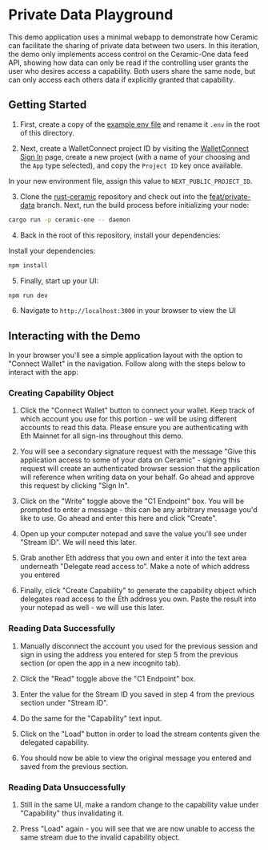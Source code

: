 # Private Data Playground

This demo application uses a minimal webapp to demonstrate how Ceramic can facilitate the sharing of private data between two users. In this iteration, the demo only implements access control on the Ceramic-One data feed API, showing how data can only be read if the controlling user grants the user who desires access a capability. Both users share the same node, but can only access each others data if explicitly granted that capability.

## Getting Started

1. First, create a copy of the [example env file](.env.example) and rename it `.env` in the root of this directory.

2. Next, create a WalletConnect project ID by visiting the [WalletConnect Sign In](https://cloud.walletconnect.com/sign-in) page, create a new project (with a name of your choosing and the `App` type selected), and copy the `Project ID` key once available. 

In your new environment file, assign this value to `NEXT_PUBLIC_PROJECT_ID`.

3. Clone the [rust-ceramic](https://github.com/ceramicnetwork/rust-ceramic) repository and check out into the [feat/private-data](https://github.com/ceramicnetwork/rust-ceramic/tree/feat/private-data) branch. Next, run the build process before initializing your node:

```bash
cargo run -p ceramic-one -- daemon
```

4. Back in the root of this repository, install your dependencies:

Install your dependencies:

```bash
npm install
```

5. Finally, start up your UI:

```bash
npm run dev
```

6. Navigate to `http://localhost:3000` in your browser to view the UI

## Interacting with the Demo

In your browser you'll see a simple application layout with the option to "Connect Wallet" in the navigation. Follow along with the steps below to interact with the app:

### Creating Capability Object

1. Click the "Connect Wallet" button to connect your wallet. Keep track of which account you use for this portion - we will be using different accounts to read this data. Please ensure you are authenticating with Eth Mainnet for all sign-ins throughout this demo.

2. You will see a secondary signature request with the message "Give this application access to some of your data on Ceramic" - signing this request will create an authenticated browser session that the application will reference when writing data on your behalf. Go ahead and approve this request by clicking "Sign In".

3. Click on the "Write" toggle above the "C1 Endpoint" box. You will be prompted to enter a message - this can be any arbitrary message you'd like to use. Go ahead and enter this here and click "Create".

4. Open up your computer notepad and save the value you'll see under "Stream ID". We will need this later.

5. Grab another Eth address that you own and enter it into the text area underneath "Delegate read access to". Make a note of which address you entered

6. Finally, click "Create Capability" to generate the capability object which delegates read access to the Eth address you own. Paste the result into your notepad as well - we will use this later.

### Reading Data Successfully

1. Manually disconnect the account you used for the previous session and sign in using the address you entered for step 5 from the previous section (or open the app in a new incognito tab). 

2. Click the "Read" toggle above the "C1 Endpoint" box.

3. Enter the value for the Stream ID you saved in step 4 from the previous section under "Stream ID".

4. Do the same for the "Capability" text input.

5. Click on the "Load" button in order to load the stream contents given the delegated capability.

6. You should now be able to view the original message you entered and saved from the previous section.

### Reading Data Unsuccessfully

1. Still in the same UI, make a random change to the capability value under "Capability" thus invalidating it.

2. Press "Load" again - you will see that we are now unable to access the same stream due to the invalid capability object.


